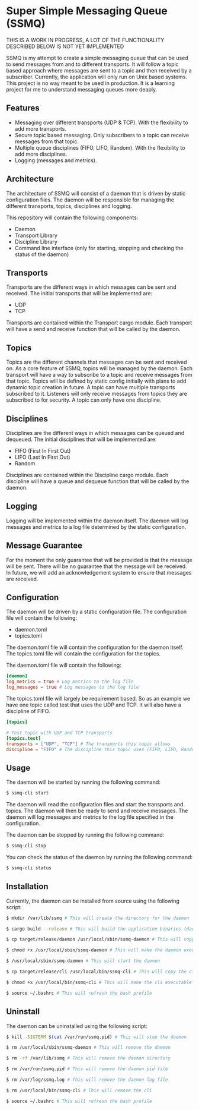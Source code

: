 # Super Simple Messaging Queue (SSMQ)

THIS IS A WORK IN PROGRESS, A LOT OF THE FUNCTIONALITY DESCRIBED BELOW IS NOT YET IMPLEMENTED 

SSMQ is my attempt to create a simple messaging queue that can be used to send messages from and to different transports.
It will follow a topic based approach where messages are sent to a topic and then received by a subscriber. Currently, the
application will only run on Unix based systems. This project is no way meant to be used in production. It is a learning
project for me to understand messaging queues more deaply.

## Features

- Messaging over different transports (UDP & TCP). With the flexibility to add more transports.
- Secure topic based messaging. Only subscribers to a topic can receive messages from that topic.
- Multiple queue disciplines (FIFO, LIFO, Random). With the flexibility to add more disciplines.
- Logging (messages and metrics).

## Architecture

The architecture of SSMQ will consist of a daemon that is driven by static configuration files. The daemon will be 
responsible for managing the different transports, topics, disciplines and logging.

This repository will contain the following components:
- Daemon
- Transport Library
- Discipline Library
- Command line interface (only for starting, stopping and checking the status of the daemon)

## Transports

Transports are the different ways in which messages can be sent and received. The initial transports that will be
implemented are:

- UDP
- TCP

Transports are contained within the Transport cargo module. Each transport will have a send and receive function that
will be called by the daemon.

## Topics

Topics are the different channels that messages can be sent and received on. As a core feature of SSMQ, topics will be 
managed by the daemon. Each transport will have a way to subscribe to a topic and receive messages from that topic. Topics 
will be defined by static config initially with plans to add dynamic topic creation in future. A topic can have multiple
transports subscribed to it. Listeners will only receive messages from topics they are subscribed to for security. A topic 
can only have one discipline.

## Disciplines

Disciplines are the different ways in which messages can be queued and dequeued. The initial disciplines that will be
implemented are:

- FIFO (First In First Out)
- LIFO (Last In First Out)
- Random

Disciplines are contained within the Discipline cargo module. Each discipline will have a queue and dequeue function that
will be called by the daemon.

## Logging

Logging will be implemented within the daemon itself. The daemon will log messages and metrics to a log file determined by
the static configuration.

## Message Guarantee

For the moment the only guarantee that will be provided is that the message will be sent. There will be no guarantee that
the message will be received. In future, we will add an acknowledgement system to ensure that messages are received.

## Configuration

The daemon will be driven by a static configuration file. The configuration file will contain the following:

- daemon.toml
- topics.toml

The daemon.toml file will contain the configuration for the daemon itself. The topics.toml file will contain the configuration
for the topics.

The daemon.toml file will contain the following:

```toml
[daemon]
log_metrics = true # Log metrics to the log file
log_messages = true # Log messages to the log file
```

The topics.toml file will largely be requirement based. So as an example we have one topic called test that uses the 
UDP and TCP. It will also have a discipline of FIFO.

```toml
[topics]

# Test topic with UDP and TCP transports
[topics.test]
transports = ["UDP", "TCP"] # The transports this topic allows
discipline = "FIFO" # The discipline this topic uses (FIFO, LIFO, Random)
```

## Usage

The daemon will be started by running the following command:

```bash
$ ssmq-cli start
```

The daemon will read the configuration files and start the transports and topics. The daemon will then be ready to send
and receive messages. The daemon will log messages and metrics to the log file specified in the configuration.

The daemon can be stopped by running the following command:

```bash
$ ssmq-cli stop
```

You can check the status of the daemon by running the following command:

```bash
$ ssmq-cli status
```


## Installation

Currently, the daemon can be installed from source using the following script:

```bash
$ mkdir /var/lib/ssmq # This will create the directory for the daemon

$ cargo build --release # This will build the application binaries (daemon, cli)

$ cp target/release/daemon /usr/local/sbin/ssmq-daemon # This will copy the daemon to the sbin directory

$ chmod +x /usr/local/sbin/ssmq-daemon # This will make the daemon executable

$ /usr/local/sbin/ssmq-daemon # This will start the daemon

$ cp target/release/cli /usr/local/bin/ssmq-cli # This will copy the cli to the bin directory

$ chmod +x /usr/local/bin/ssmq-cli # This will make the cli executable

$ source ~/.bashrc # This will refresh the bash profile
```

## Uninstall

The daemon can be uninstalled using the following script:

```bash
$ kill -SIGTERM $(cat /var/run/ssmq.pid) # This will stop the daemon

$ rm /usr/local/sbin/ssmq-daemon # This will remove the daemon

$ rm -rf /var/lib/ssmq # This will remove the daemon directory

$ rm /var/run/ssmq.pid # This will remove the daemon pid file

$ rm /var/log/ssmq.log # This will remove the daemon log file

$ rm /usr/local/bin/ssmq-cli # This will remove the cli

$ source ~/.bashrc # This will refresh the bash profile
```
